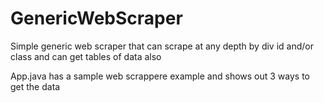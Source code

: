 # GenericWebScraper
Simple generic web scraper that can scrape at any depth by div id and/or class and can get tables of data also


App.java has a sample web scrappere example and shows out 3 ways to get the data



